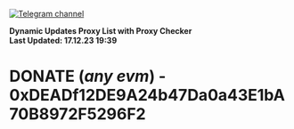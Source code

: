 [![Telegram channel](https://img.shields.io/endpoint?url=https://runkit.io/damiankrawczyk/telegram-badge/branches/master?url=https://t.me/n4z4v0d)](https://t.me/n4z4v0d) 

**Dynamic Updates Proxy List with Proxy Checker**  
**Last Updated: 17.12.23 19:39**

# DONATE (_any evm_) - 0xDEADf12DE9A24b47Da0a43E1bA70B8972F5296F2

